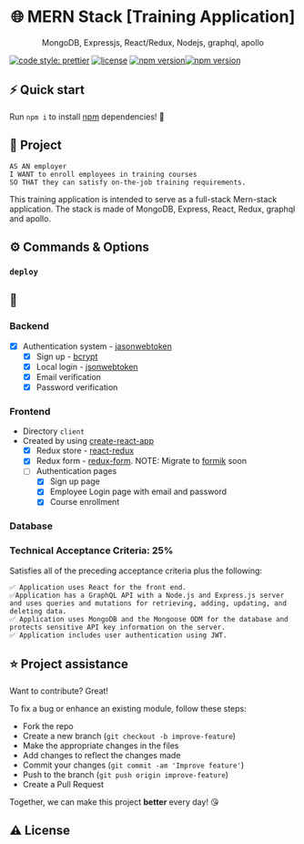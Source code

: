 
<h1 align="center">
🌐 MERN Stack [Training Application]
</h1>
<p align="center">
MongoDB, Expressjs, React/Redux, Nodejs, graphql, apollo
</p>


[![code style: prettier](https://img.shields.io/badge/code_style-prettier-ff69b4.svg)](https://github.com/prettier/prettier)
[![license](https://img.shields.io/github/license/t-ho/mern-stack)](https://github.com/t-ho/mern-stack/blob/master/LICENSE)
 [![npm version](https://img.shields.io/npm/v/react.svg?style=flat)](https://www.npmjs.com/package/react)[![npm version](https://badge.fury.io/js/graphql.svg)](https://badge.fury.io/js/graphql)




## ⚡️ Quick start
Run `npm i` to install [npm](https://www.npmjs.com/) dependencies! 🎉


## 📖 Project 
```
AS AN employer
I WANT to enroll employees in training courses 
SO THAT they can satisfy on-the-job training requirements.
```

This training application is intended to serve as a full-stack Mern-stack application. The stack is made of MongoDB, Express, React, Redux, graphql and apollo.

## ⚙️ Commands & Options


### `deploy`



## 📝

### Backend
 - [x] Authentication system - [jasonwebtoken](https://www.npmjs.com/package/jsonwebtoken)
    - [x] Sign up - [bcrypt](https://www.npmjs.com/package/bcrypt)
    - [x] Local login - [jsonwebtoken](https://www.npmjs.com/package/jsonwebtoken)
    - [x] Email verification
    - [x] Password verification

### Frontend
- Directory `client`
- Created by using [create-react-app](https://www.npmjs.com/package/create-react-app)
  - [x] Redux store - [react-redux](https://www.npmjs.com/package/react-redux)
  - [x] Redux form - [redux-form](https://redux-form.com/8.3.0). NOTE: Migrate to [formik](https://jaredpalmer.com/formik) soon
  - [ ] Authentication pages
    - [x] Sign up page
    - [x] Employee Login page with email and password
    - [x] Course enrollment
 
### Database

### Technical Acceptance Criteria: 25%
Satisfies all of the preceding acceptance criteria plus the following:
```
✅ Application uses React for the front end.
✅Application has a GraphQL API with a Node.js and Express.js server and uses queries and mutations for retrieving, adding, updating, and deleting data.
✅ Application uses MongoDB and the Mongoose ODM for the database and protects sensitive API key information on the server.
✅ Application includes user authentication using JWT.
```

## ⭐️ Project assistance
Want to contribute? Great!

To fix a bug or enhance an existing module, follow these steps:

- Fork the repo
- Create a new branch (`git checkout -b improve-feature`)
- Make the appropriate changes in the files
- Add changes to reflect the changes made
- Commit your changes (`git commit -am 'Improve feature'`)
- Push to the branch (`git push origin improve-feature`)
- Create a Pull Request 


Together, we can make this project **better** every day! 😘

## ⚠️ License